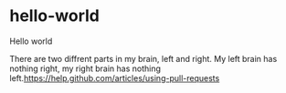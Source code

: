 # hello-world
Hello world

There are two diffrent parts in my brain, left and right.
My left brain has nothing right, my right brain has nothing left.https://help.github.com/articles/using-pull-requests
